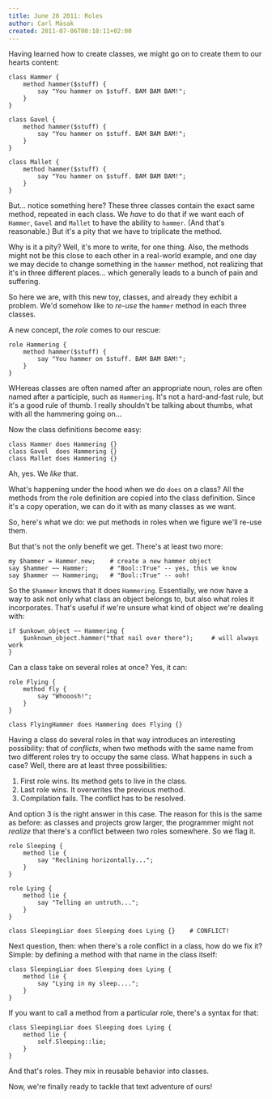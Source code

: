 ```yaml
---
title: June 28 2011: Roles
author: Carl Mäsak
created: 2011-07-06T00:18:11+02:00
---
```

Having learned how to create classes, we might go on to create them to our hearts content:

    class Hammer {
        method hammer($stuff) {
            say "You hammer on $stuff. BAM BAM BAM!";
        }
    }
    
    class Gavel {
        method hammer($stuff) {
            say "You hammer on $stuff. BAM BAM BAM!";
        }
    }
    
    class Mallet {
        method hammer($stuff) {
            say "You hammer on $stuff. BAM BAM BAM!";
        }
    }

But... notice something here? These three classes contain the exact same method, repeated in each class. We *have* to do that if we want each of `Hammer`, `Gavel` and `Mallet` to have the ability to `hammer`. (And that's reasonable.) But it's a pity that we have to triplicate the method.

Why is it a pity? Well, it's more to write, for one thing. Also, the methods might not be this close to each other in a real-world example, and one day we may decide to change something in the `hammer` method, not realizing that it's in three different places... which generally leads to a bunch of pain and suffering.

So here we are, with this new toy, classes, and already they exhibit a problem. We'd somehow like to *re-use* the `hammer` method in each three classes.

A new concept, the *role* comes to our rescue:

    role Hammering {
        method hammer($stuff) {
            say "You hammer on $stuff. BAM BAM BAM!";
        }
    }

WHereas classes are often named after an appropriate noun, roles are often named after a participle, such as `Hammering`. It's not a hard-and-fast rule, but it's a good rule of thumb. I really shouldn't be talking about thumbs, what with all the hammering going on...

Now the class definitions become easy:

    class Hammer does Hammering {}
    class Gavel  does Hammering {}
    class Mallet does Hammering {}

Ah, yes. We *like* that.

What's happening under the hood when we do `does` on a class? All the methods from the role definition are copied into the class definition. Since it's a copy operation, we can do it with as many classes as we want.

So, here's what we do: we put methods in roles when we figure we'll re-use them.

But that's not the only benefit we get. There's at least two more:

    my $hammer = Hammer.new;    # create a new hammer object
    say $hammer ~~ Hammer;      # "Bool::True" -- yes, this we know
    say $hammer ~~ Hammering;   # "Bool::True" -- ooh!

So the `$hammer` knows that it does `Hammering`. Essentially, we now have a way to ask not only what class an object belongs to, but also what roles it incorporates. That's useful if we're unsure what kind of object we're dealing with:

    if $unkown_object ~~ Hammering {
        $unknown_object.hammer("that nail over there");     # will always work
    }

Can a class take on several roles at once? Yes, it can:

    role Flying {
        method fly {
            say "Whooosh!";
        }
    }
    
    class FlyingHammer does Hammering does Flying {}

Having a class do several roles in that way introduces an interesting possibility: that of *conflicts*, when two methods with the same name from two different roles try to occupy the same class. What happens in such a case? Well, there are at least three possibilities:

1. First role wins. Its method gets to live in the class.
2. Last role wins. It overwrites the previous method.
3. Compilation fails. The conflict has to be resolved.

And option 3 is the right answer in this case. The reason for this is the same as before: as classes and projects grow larger, the programmer might not *realize* that there's a conflict between two roles somewhere. So we flag it.

    role Sleeping {
        method lie {
            say "Reclining horizontally...";
        }
    }
    
    role Lying {
        method lie {
            say "Telling an untruth...";
        }
    }
    
    class SleepingLiar does Sleeping does Lying {}    # CONFLICT!

Next question, then: when there's a role conflict in a class, how do we fix it? Simple: by defining a method with that name in the class itself:

    class SleepingLiar does Sleeping does Lying {
        method lie {
            say "Lying in my sleep....";
        }
    }

If you want to call a method from a particular role, there's a syntax for that:

    class SleepingLiar does Sleeping does Lying {
        method lie {
            self.Sleeping::lie;
        }
    }

And that's roles. They mix in reusable behavior into classes.

Now, we're finally ready to tackle that text adventure of ours!
